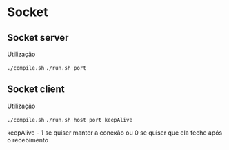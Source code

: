 # Socket

## Socket server
Utilização

`./compile.sh`
`./run.sh port`

## Socket client
Utilização

`./compile.sh`
`./run.sh host port keepAlive`

keepAlive - 1 se quiser manter a conexão ou 0 se quiser que ela feche após o recebimento